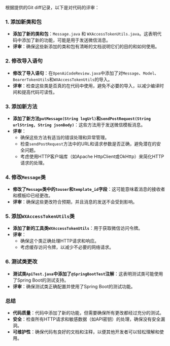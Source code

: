 根据提供的Git diff记录，以下是对代码的评审：

### 1. 添加新类和包
- **添加了新的类和包**：`Message.java` 和 `WXAccessTokenUtils.java`。这表明代码中添加了新的功能，可能是用于发送微信消息。
- **评审**：确保这些新添加的类和包有清晰的文档说明它们的目的和如何使用。

### 2. 修改导入语句
- **修改了导入语句**：在`OpenAiCodeReview.java`中添加了对`Message`、`Model`、`BearerTokenUtils`和`WXAccessTokenUtils`的导入。
- **评审**：检查这些类是否真的在代码中使用，避免不必要的导入，以减少编译时间和提高代码可读性。

### 3. 添加新方法
- **添加了新方法`putMessage(String logUrl)`和`sendPostRequest(String urlString, String jsonBody)`**：这些方法用于发送微信模板消息。
- **评审**：
  - 确保这些方法有适当的错误处理和异常管理。
  - 检查`sendPostRequest`方法中的URL和请求参数是否正确，避免潜在的安全问题。
  - 考虑使用HTTP客户端库（如Apache HttpClient或OkHttp）来简化HTTP请求的处理。

### 4. 修改`Message`类
- **修改了`Message`类中的`touser`和`template_id`字段**：这可能意味着消息的接收者和模板ID已经更改。
- **评审**：确保这些更改符合预期，并且消息的发送不会受到影响。

### 5. 添加`WXAccessTokenUtils`类
- **添加了新的工具类`WXAccessTokenUtils`**：用于获取微信访问令牌。
- **评审**：
  - 确保这个类正确处理HTTP请求和响应。
  - 考虑缓存访问令牌，以减少不必要的网络请求。

### 6. 测试类更改
- **测试类`ApiTest.java`中添加了`@SpringBootTest`注解**：这表明测试类可能使用了Spring Boot的测试支持。
- **评审**：确保测试类正确配置并使用了Spring Boot的测试功能。

### 总结
- **代码质量**：代码中添加了新的功能，但需要确保所有更改都经过充分的测试。
- **安全**：检查所有HTTP请求和敏感数据（如API密钥）的处理，确保没有安全漏洞。
- **可维护性**：确保代码有良好的文档和注释，以便其他开发者可以轻松理解和使用。